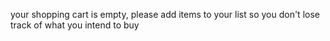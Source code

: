 your shopping cart is empty, please add items to your list so you don't lose track of what you intend to buy